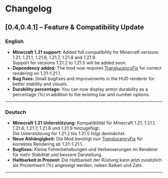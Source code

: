 # Changelog

## [0.4,0.4.1] – Feature & Compatibility Update

### English

- **Minecraft 1.21 support:** Added full compatibility for Minecraft versions 1.21, 1.21.1, 1.21.6, 1.21.7, 1.21.8 and 1.21.9.  
  Support for versions 1.21.2 to 1.21.5 will be added soon.
- **Dependency added:** The mod now requires [TranslucencyFix](https://modrinth.com/mod/translucencyfix/) for correct rendering on 1.21-1.21.1.
- **Bug fixes:** Small bugfixes and improvements in the HUD renderer for better stability and visuals.
- **Durability percentage:** You can now display armor durability as a percentage (%) in addition to the existing bar and number options.

---

### Deutsch

- **Minecraft 1.21 Unterstützung:** Kompatibilität für Minecraft 1.21, 1.21.1, 1.21.6, 1.21.7, 1.21.8 und 1.21.9 hinzugefügt.  
  Die Unterstützung für 1.21.2 bis 1.21.5 folgt demnächst.
- **Neue Abhängigkeit:** Die Mod benötigt nun [TranslucencyFix](https://modrinth.com/mod/translucencyfix/) für korrektes Rendering ab 1.21-1.21.1.
- **Bugfixes:** Kleine Fehlerbehebungen und Verbesserungen im Renderer für mehr Stabilität und bessere Darstellung.
- **Haltbarkeit in Prozent:** Die Haltbarkeit der Rüstung kann jetzt zusätzlich als Prozentwert (%) angezeigt werden, neben Balken und Zahl.

---
